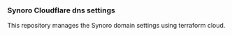 ### Synoro Cloudflare dns settings

This repository manages the Synoro domain settings using terraform cloud.
